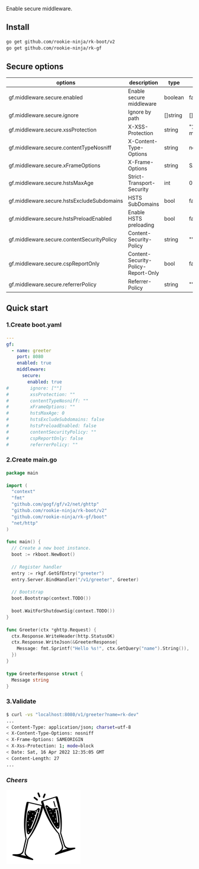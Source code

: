 Enable secure middleware.

## Install
```bash
go get github.com/rookie-ninja/rk-boot/v2
go get github.com/rookie-ninja/rk-gf
```

## Secure options
| options                                      | description                        | type     | default |
|----------------------------------------------|------------------------------------|----------|-----------------|
| gf.middleware.secure.enabled                 | Enable secure middleware           | boolean  | false           |
| gf.middleware.secure.ignore                | Ignore by path                     | []string | []    |
| gf.middleware.secure.xssProtection         | X-XSS-Protection                   | string   | "1; mode=block" |
| gf.middleware.secure.contentTypeNosniff    | X-Content-Type-Options             | string   | nosniff         |
| gf.middleware.secure.xFrameOptions         | X-Frame-Options                    | string   | SAMEORIGIN      |
| gf.middleware.secure.hstsMaxAge            | Strict-Transport-Security          | int      | 0               |
| gf.middleware.secure.hstsExcludeSubdomains | HSTS SubDomains                    | bool     | false           |
| gf.middleware.secure.hstsPreloadEnabled    | Enable HSTS preloading             | bool     | false           |
| gf.middleware.secure.contentSecurityPolicy | Content-Security-Policy            | string   | ""              |
| gf.middleware.secure.cspReportOnly         | Content-Security-Policy-Report-Only | bool     | false           |
| gf.middleware.secure.referrerPolicy        | Referrer-Policy                    | string   | ""              |

## Quick start
### 1.Create boot.yaml
```yaml
---
gf:
  - name: greeter
    port: 8080
    enabled: true
    middleware:
      secure:
        enabled: true
#        ignore: [""]
#        xssProtection: ""
#        contentTypeNosniff: ""
#        xFrameOptions: ""
#        hstsMaxAge: 0
#        hstsExcludeSubdomains: false
#        hstsPreloadEnabled: false
#        contentSecurityPolicy: ""
#        cspReportOnly: false
#        referrerPolicy: ""

```

### 2.Create main.go
```go
package main

import (
  "context"
  "fmt"
  "github.com/gogf/gf/v2/net/ghttp"
  "github.com/rookie-ninja/rk-boot/v2"
  "github.com/rookie-ninja/rk-gf/boot"
  "net/http"
)

func main() {
  // Create a new boot instance.
  boot := rkboot.NewBoot()

  // Register handler
  entry := rkgf.GetGfEntry("greeter")
  entry.Server.BindHandler("/v1/greeter", Greeter)

  // Bootstrap
  boot.Bootstrap(context.TODO())

  boot.WaitForShutdownSig(context.TODO())
}

func Greeter(ctx *ghttp.Request) {
  ctx.Response.WriteHeader(http.StatusOK)
  ctx.Response.WriteJson(&GreeterResponse{
    Message: fmt.Sprintf("Hello %s!", ctx.GetQuery("name").String()),
  })
}

type GreeterResponse struct {
  Message string
}
```

### 3.Validate
```bash
$ curl -vs "localhost:8080/v1/greeter?name=rk-dev"
...
< Content-Type: application/json; charset=utf-8
< X-Content-Type-Options: nosniff
< X-Frame-Options: SAMEORIGIN
< X-Xss-Protection: 1; mode=block
< Date: Sat, 16 Apr 2022 12:35:05 GMT
< Content-Length: 27
...
```

### _**Cheers**_
![](../../../../img/user-guide/cheers.png)